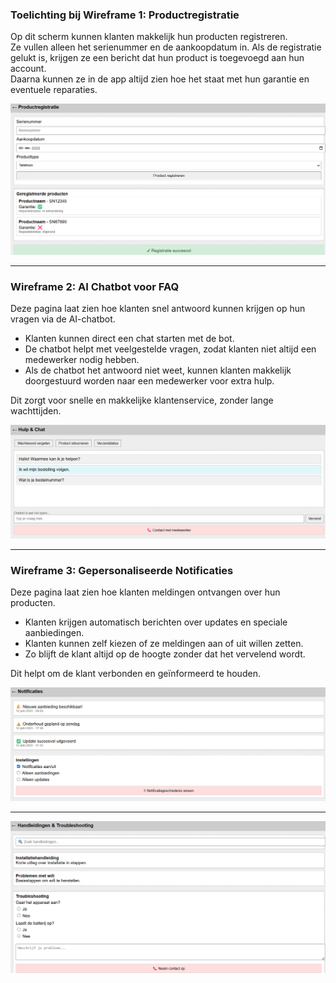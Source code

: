 ### Toelichting bij Wireframe 1: Productregistratie

Op dit scherm kunnen klanten makkelijk hun producten registreren.  
Ze vullen alleen het serienummer en de aankoopdatum in.
Als de registratie gelukt is, krijgen ze een bericht dat hun product is toegevoegd aan hun account.  
Daarna kunnen ze in de app altijd zien hoe het staat met hun garantie en eventuele reparaties.  

![Productregristratie](Wireframe_Productregistratie.png)



___
### Wireframe 2: AI Chatbot voor FAQ

Deze pagina laat zien hoe klanten snel antwoord kunnen krijgen op hun vragen via de AI-chatbot. 

- Klanten kunnen direct een chat starten met de bot.
- De chatbot helpt met veelgestelde vragen, zodat klanten niet altijd een medewerker nodig hebben.
- Als de chatbot het antwoord niet weet, kunnen klanten makkelijk doorgestuurd worden naar een medewerker voor extra hulp.

Dit zorgt voor snelle en makkelijke klantenservice, zonder lange wachttijden.

![Hulp](Wireframe_Chatbot.png)

___
### Wireframe 3: Gepersonaliseerde Notificaties

Deze pagina laat zien hoe klanten meldingen ontvangen over hun producten.

- Klanten krijgen automatisch berichten over updates en speciale aanbiedingen.
- Klanten kunnen zelf kiezen of ze meldingen aan of uit willen zetten.
- Zo blijft de klant altijd op de hoogte zonder dat het vervelend wordt.

Dit helpt om de klant verbonden en geïnformeerd te houden.

![Instellingen](Wireframe_Notificaties.png)
___


![H en T](Wireframe_HandleidingenTroubleshooting.png)

